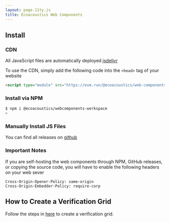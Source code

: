 ```yaml
---
layout: page.11ty.js
title: Ecoacoustics Web Components
---
```


## Install

### CDN

All JavaScript files are automatically deployed [jsdelivr](https://www.jsdelivr.com/package/npm/@ecoacoustics/web-components)

To use the CDN, simply add the following code into the `<head>` tag of your website

```html
<script type="module" src="https://esm.run/@ecoacoustics/web-components"></script>
```

### Install via NPM

```sh
$ npm i @ecoacoustics/webcomponents-workspace
>
```

### Manually Install JS Files

You can find all releases on [github](https://github.com/ecoacoustics/web-components/releases)

### Important Notes

If you are self-hosting the web components through NPM, GitHub releases, or copying
the source code, you will have to enable the following headers on your web sever

```http
Cross-Origin-Opener-Policy: same-origin
Cross-Origin-Embedder-Policy: require-corp
```

## How to Create a Verification Grid

Follow the steps in [here](/examples/create-verification-grid/index.html) to create a verification grid.
